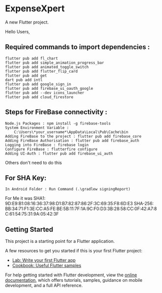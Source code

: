 # ExpenseXpert

A new Flutter project.

Hello Users,


## Required commands to import dependencies :
    flutter pub add fl_chart
    flutter pub add simple_animation_progress_bar
    flutter pub add animated_toggle_switch
    flutter pub add flutter_flip_card
    flutter pub add get
    dart pub add intl
    flutter pub add google_sign_in
    flutter pub add firebase_ui_oauth_google
    flutter pub add --dev icons_launcher
    flutter pub add cloud_firestore

## Steps for FireBase connectivity :
    Node.js Packages : npm install -g firebase-tools
    System Environment Variable : 
        C:\Users\*your_username*\AppData\Local\Pub\Cache\bin
    Adding FireBase to the project : flutter pub add firebase_core
    Adding FireBase Authorisation : flutter pub add firebase_auth
    Logging into FireBase : firebase login
    Configure FireBase : flutterfire configure
    Adding UI-Auth : flutter pub add firebase_ui_auth


Others don't need to do this
## For SHA Key: 
    In Android Folder : Run Command (.\gradlew signingReport)
For Me it was 
SHA1: 9D:E9:B1:08:16:36:37:98:D1:B7:82:87:86:2F:3C:69:35:F8:6D:E3
SHA-256: BB:34:71:F1:3E:CC:A5:FE:BE:5B:11:7F:1A:9C:F0:D3:3B:28:58:CC:0F:42:A7:8C:61:54:75:31:9A:05:42:3F



## Getting Started

This project is a starting point for a Flutter application.

A few resources to get you started if this is your first Flutter project:

- [Lab: Write your first Flutter app](https://docs.flutter.dev/get-started/codelab)
- [Cookbook: Useful Flutter samples](https://docs.flutter.dev/cookbook)

For help getting started with Flutter development, view the
[online documentation](https://docs.flutter.dev/), which offers tutorials,
samples, guidance on mobile development, and a full API reference.
